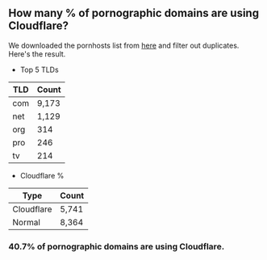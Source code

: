 ## How many % of pornographic domains are using Cloudflare?


We downloaded the pornhosts list from [here](https://mypdns.org/my-privacy-dns/porn-records) and filter out duplicates.
Here's the result.


[//]: # (start replacement)


- Top 5 TLDs

| TLD | Count |
| --- | --- |
| com | 9,173 |
| net | 1,129 |
| org | 314 |
| pro | 246 |
| tv | 214 |


- Cloudflare %

| Type | Count |
| --- | --- |
| Cloudflare | 5,741 |
| Normal | 8,364 |


### 40.7% of pornographic domains are using Cloudflare.